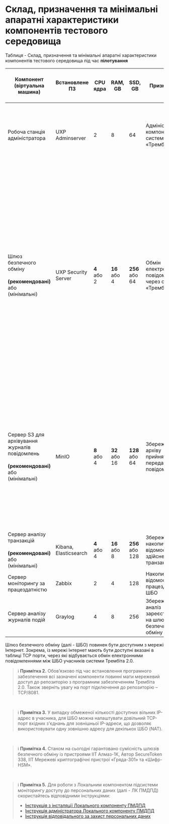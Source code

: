 # **Склад, призначення та мінімальні апаратні характеристики компонентів тестового середовища**
<span id="hardware-characteristics"></span>

Таблиця - Склад, призначення та мінімальні апаратні характеристики компонентів тестового середовища під час **пілотування**

| Компонент (віртуальна машина) | Встановлене ПЗ | CPU ядра | RAM, GB | SSD, GB | Призначення | Примітки | Порти, доступні із мережі Інтернет | 
|-----------------------------|--------------|----------|---------|---------|-------------|----------|-----------|
| Робоча станція адміністратора | UXP Adminserver | 2 | 8 | 64 | Адміністрування компонентів системи «Трембіта 2.0» | **ОС:** Ubuntu Desktop 22.04 LTS 64bit <br>Або<br> **ОС:** Windows 10 <br><br>Встановлення на комп’ютері (ноутбуці) або сервері<br> | Ні |
| Шлюз безпечного обміну <br><br>**(рекомендовані)** <br>або<br> (мінімальні) | UXP Security Server | **4** <br>або<br> 2 | **16** <br>або<br> 4 | **256** <br>або<br> 64 | Обмін	електронними повідомленнями через систему «Трембіта 2.0» | ОС: Ubuntu Server 22.04 LTS 64bit <br><br>До цієї віртуальної машини необхідно підключити захищений носій ключової інформації. <br>Для налаштування мережевої взаємодії компонента потрібно забезпечити: <br>- мережевий доступ до компонентів ядра системи "Трембіта 2.0"; <br>- мережевий доступ до внутрішніх інформаційних систем, що представлені вебсервісами та/або вебклієнтами; <br>- використання публічної статичної IP-адреси для зв’язку з шлюзами безпечного обміну інших клієнтів. | Так (TCP 5500*) |
|Сервер S3 для архівування журналів повідомлень <br><br>**(рекомендовані)** <br>або<br> (мінімальні)| MinIO | **8** <br>або<br> 4 | **32** <br>або<br> 16 | **128** <br>або<br> 64 | Збереження архіву	прийнятих та переданих повідомлень | **ОС:** Ubuntu Server 22.04 LTS 64bit <br><br>  ℹ️ **Примітка 1.** Основний диск, який буде використовуватись "/dev/sda" для роботи ОС 64 ГБ та додати окремий диск **2048**/512 ГБ (наприклад, /dev/sdb) з файловою системою XFS для забезпечення ефективного розподілу inode без жорстких обмежень, притаманних іншим файловим системам. | Ні |
| Сервер аналізу транзакцій <br><br>**(рекомендовані)** <br>або<br> (мінімальні)| Kibana, Elasticsearch | **4** <br>або<br> 4 | **16** <br>або<br> 8 | **256** <br>або<br> 128 | Збереження та накопичення відомостей про здійснені транзакції | **ОС:** Ubuntu Server 22.04 LTS 64bit | Ні |
| Сервер моніторингу за працездатністю | Zabbix | 2 | 4 | 128 | Накопичення відомостей про працездатність ШБО | **ОС:** Ubuntu Server 22.04 LTS 64bit | Ні |
| Сервер аналізу журналів подій | Graylog | 4 | 8 | 256 | Збереження та аналіз зареєстрованих на шлюзі безпечного обміну подій | **ОС:** Ubuntu Server 22.04 LTS 64bit | Ні |

Шлюз безпечного обміну (далі - ШБО) повинен бути доступним з мережі Інтернет. Зокрема, із мережі Інтернет мають бути доступні вказані в таблиці TCP порти, через які відбувається обмін електронними повідомленнями між ШБО учасників системи Трембіта 2.0.
<br>

> ℹ️ **Примітка 2.** Обов’язково під час встановлення програмного забезпечення всі зазначені компоненти повинні мати мережевий доступ до репозиторію з програмним забезпеченням Трембіта 2.0. Також зверніть увагу на порт підключення до репозиторію – TCP/8081.

<br>

> ℹ️ **Примітка 3.** У випадку обмеженої кількості доступних вільних IP-адрес в учасника, для ШБО можна налаштувати довільний TCP-порт вхідних з'єднань для зовнішньої IP-адреси, що дозволяє використовувати одну зовнішню адресу для декількох ШБО (NAT).
<br>

> ℹ️ **Примітка 4.** Станом на сьогодні гарантовано сумісність шлюзів безпечного обміну із пристроями ІІТ Алмаз-1К, Автор SecureToken 338, ІІТ Мережеві криптографічні пристрої «Гряда-301» та «Шифр-HSM».
<br>

> ℹ️ **Примітка 5.** Для роботи з Локальним компонентом підсистеми моніторингу доступу до персональних даних (далі - ЛК ПМДПД) скористайтесь відповідними інструкціями:
> - [Інструкція з інсталяції Локального компоненту ПМДПД](https://portal.trembita.gov.ua/media/website-media/LK_PMDPD.pdf)
> - [Інструкція адміністратора Локального компоненту ПМДПД](https://portal.trembita.gov.ua/media/website-media/%D0%86%D0%BD%D1%81%D1%82%D1%80%D1%83%D0%BA%D1%86%D1%96%D1%8F_%D0%90%D0%B4%D0%BC%D1%96%D0%BD%D1%96%D1%81%D1%82%D1%80%D0%B0%D1%82%D0%BE%D1%80%D0%B0_%D0%9B%D0%BE%D0%BA%D0%B0%D0%BB%D1%8C%D0%BD%D0%BE%D0%B3%D0%BE_%D0%BA%D0%BE%D0%BC%D0%BF%D0%BE%D0%BD%D0%B5%D0%BD%D1%82%D1%83_%D0%9F%D0%9C%D0%94%D0%9F%D0%94.pdf)
> - [Інструкція відповідального за захист персональних даних](https://portal.trembita.gov.ua/media/website-media/%D0%86%D0%BD%D1%81%D1%82%D1%80%D1%83%D0%BA%D1%86%D1%96%D1%8F_%D0%92%D1%96%D0%B4%D0%BF%D0%BE%D0%B2%D1%96%D0%B4%D0%B0%D0%BB%D1%8C%D0%BD%D0%BE%D0%B3%D0%BE_%D0%B7%D0%B0_%D0%B7%D0%B0%D1%85%D0%B8%D1%81%D1%82_%D0%BF%D0%B5%D1%80%D1%81%D0%BE%D0%BD%D0%B0%D0%BB%D1%8C%D0%BD%D0%B8%D1%85_%D0%B4%D0%B0%D0%BD%D0%B8%D1%85.pdf)
